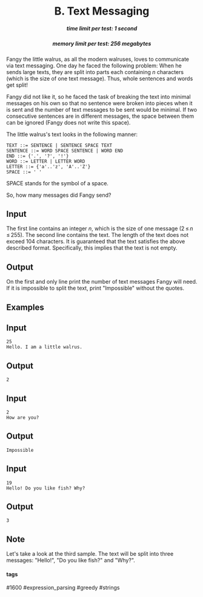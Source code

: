 <h1 style='text-align: center;'> B. Text Messaging</h1>

<h5 style='text-align: center;'>time limit per test: 1 second</h5>
<h5 style='text-align: center;'>memory limit per test: 256 megabytes</h5>

Fangy the little walrus, as all the modern walruses, loves to communicate via text messaging. One day he faced the following problem: When he sends large texts, they are split into parts each containing *n* characters (which is the size of one text message). Thus, whole sentences and words get split!

Fangy did not like it, so he faced the task of breaking the text into minimal messages on his own so that no sentence were broken into pieces when it is sent and the number of text messages to be sent would be minimal. If two consecutive sentences are in different messages, the space between them can be ignored (Fangy does not write this space).

The little walrus's text looks in the following manner: 


```
TEXT ::= SENTENCE | SENTENCE SPACE TEXT  
SENTENCE ::= WORD SPACE SENTENCE | WORD END  
END ::= {'.', '?', '!'}  
WORD ::= LETTER | LETTER WORD  
LETTER ::= {'a'..'z', 'A'..'Z'}  
SPACE ::= ' '  

```
SPACE stands for the symbol of a space.

So, how many messages did Fangy send?

## Input

The first line contains an integer *n*, which is the size of one message (2 ≤ *n* ≤ 255). The second line contains the text. The length of the text does not exceed 104 characters. It is guaranteed that the text satisfies the above described format. Specifically, this implies that the text is not empty.

## Output

On the first and only line print the number of text messages Fangy will need. If it is impossible to split the text, print "Impossible" without the quotes.

## Examples

## Input


```
25  
Hello. I am a little walrus.  

```
## Output


```
2  

```
## Input


```
2  
How are you?  

```
## Output


```
Impossible  

```
## Input


```
19  
Hello! Do you like fish? Why?  

```
## Output


```
3  

```
## Note

Let's take a look at the third sample. The text will be split into three messages: "Hello!", "Do you like fish?" and "Why?".



#### tags 

#1600 #expression_parsing #greedy #strings 